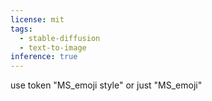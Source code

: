 ```yaml
---
license: mit
tags:
  - stable-diffusion
  - text-to-image
inference: true
---
```

use token "MS_emoji style" or just "MS_emoji"